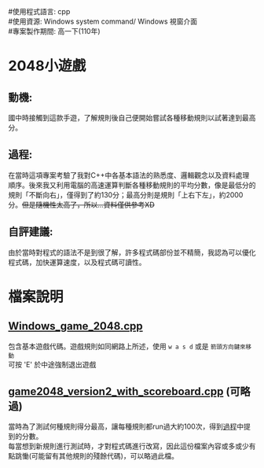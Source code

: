 #使用程式語言: cpp  
#使用資源: Windows system command/ Windows 視窗介面  
#專案製作期間: 高一下(110年)  

# 2048小遊戲
## 動機: 
國中時接觸到這款手遊，了解規則後自己便開始嘗試各種移動規則以試著達到最高分。
## 過程: 
在當時這項專案考驗了我對C++中各基本語法的熟悉度、邏輯觀念以及資料處理順序。後來我又利用電腦的高速運算判斷各種移動規則的平均分數，像是最低分的規則「不斷向右」，僅得到了約130分；最高分則是規則「上右下左」，約2000分。~~但是隨機性太高了，所以...資料僅供參考XD~~
## 自評建議: 
由於當時對程式的語法不是到很了解，許多程式碼部份並不精簡，我認為可以優化程式碼，加快運算速度，以及程式碼可讀性。

# 檔案說明
## [Windows_game_2048.cpp](https://github.com/fortest-C/-/blob/a31b3dc7f6b46dd60246cce26d8b85075185ba72/Windows_game_2048/game2048_version2.cpp)
包含基本遊戲代碼。遊戲規則如同網路上所述，使用 ```w a s d``` 或是 ```箭頭方向鍵來移動```  
可按 'E' 於中途強制退出遊戲

## [game2048_version2_with_scoreboard.cpp](https://github.com/fortestC/-/blob/main/Windows_game_2048/game2048_version2_with_scoreboard.cpp) (可略過)
當時為了測試何種規則得分最高，讓每種規則都run過大約100次，得到[過程](https://github.com/fortest-C/-/edit/main/Windows_game_2048/README.md#%E9%81%8E%E7%A8%8B)中提到的分數。  
每當想到新規則進行測試時，才對程式碼進行改寫，因此這份檔案內容或多或少有點跳慟(可能留有其他規則的殘餘代碼)，可以略過此檔。
